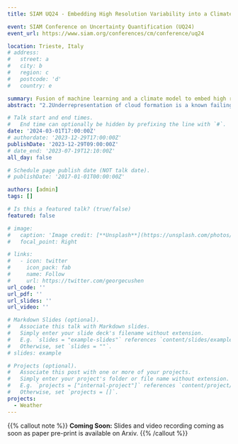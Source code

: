 ```yaml
---
title: SIAM UQ24 - Embedding High Resolution Variability into a Climate Simulation

event: SIAM Conference on Uncertainty Quantification (UQ24)
event_url: https://www.siam.org/conferences/cm/conference/uq24

location: Trieste, Italy
# address:
#   street: a
#   city: b
#   region: c
#   postcode: 'd'
#   country: e

summary: Fusion of machine learning and a climate model to embed high resolution variability into a coarse resolution climate simulation.
abstract: "2.2Underrepresentation of cloud formation is a known failing in current Climate simulations. This is due to the coarse grid resolution which is required due to the computational constraint of integrating over long time scales but does not permit the underlying cloud generating physical processes. This work employs a multi-output Gaussian Process (MOGP) trained on high resolution Unified Model (UM) runs and predicts the variability of temperature and specific humidity fields. A proof of concept study has been carried out where a trained MOGP model is coupled in-situ with a simplified Atmospheric General Circulation Model (AGCM) named SPEEDY. The temperature and specific humidity profiles of the SPEEDY model outputs are perturbed at each timestep according to the predicted high resolution informed variability. 10-year forecasts are generated for both default SPEEDY and fused SPEEDY models and output fields compared ensuring fused predictions remain representative of Earth's atmosphere. Some changes in the precipitation, outgoing longwave and shortwave radiation patterns are observed indicating modelling improvements in the complex region surrounding India and the Indian sea." 

# Talk start and end times.
#   End time can optionally be hidden by prefixing the line with `#`.
date: '2024-03-01T17:00:00Z'
# authordate: '2023-12-29T17:00:00Z'
publishDate: '2023-12-29T09:00:00Z'
# date_end: '2023-07-19T12:10:00Z'
all_day: false

# Schedule page publish date (NOT talk date).
# publishDate: '2017-01-01T00:00:00Z'

authors: [admin]
tags: []

# Is this a featured talk? (true/false)
featured: false

# image:
#   caption: 'Image credit: [**Unsplash**](https://unsplash.com/photos/bzdhc5b3Bxs)'
#   focal_point: Right

# links:
#   - icon: twitter 
#     icon_pack: fab
#     name: Follow
#     url: https://twitter.com/georgecushen
url_code: ''
url_pdf: ''
url_slides: ''
url_video: ''

# Markdown Slides (optional).
#   Associate this talk with Markdown slides.
#   Simply enter your slide deck's filename without extension.
#   E.g. `slides = "example-slides"` references `content/slides/example-slides.md`.
#   Otherwise, set `slides = ""`.
# slides: example

# Projects (optional).
#   Associate this post with one or more of your projects.
#   Simply enter your project's folder or file name without extension.
#   E.g. `projects = ["internal-project"]` references `content/project/deep-learning/index.md`.
#   Otherwise, set `projects = []`.
projects:
  - Weather
---
```


{{% callout note %}}
**Coming Soon:** Slides and video recording coming as soon as paper pre-print is available on Arxiv.
{{% /callout %}}

<!-- Slides can be added in a few ways:

- **Create** slides using Wowchemy's [_Slides_](https://wowchemy.com/docs/managing-content/#create-slides) feature and link using `slides` parameter in the front matter of the talk file
- **Upload** an existing slide deck to `static/` and link using `url_slides` parameter in the front matter of the talk file
- **Embed** your slides (e.g. Google Slides) or presentation video on this page using [shortcodes](https://wowchemy.com/docs/writing-markdown-latex/).

Further event details, including [page elements](https://wowchemy.com/docs/writing-markdown-latex/) such as image galleries, can be added to the body of this page. -->